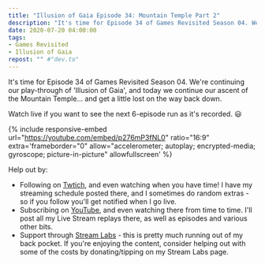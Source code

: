 ```yaml
---
title: "Illusion of Gaia Episode 34: Mountain Temple Part 2"
description: "It's time for Episode 34 of Games Revisited Season 04. We're continuing our play-through of 'Illusion of Gaia', and today we continue our ascent of the Mountain Temple&hellip; and get a little lost on the way back down."
date: 2020-07-20 04:00:00
tags:
- Games Revisited
- Illusion of Gaia
repost: "" #"dev.to"
---
```


It's time for Episode 34 of Games Revisited Season 04. We're continuing our play-through of 'Illusion of Gaia', and today we continue our ascent of the Mountain Temple&hellip; and get a little lost on the way back down.

Watch live if you want to see the next 6-episode run as it's recorded. :smiley:
<!--more-->

{% include responsive-embed url="https://youtube.com/embed/p276mP3fNL0" ratio="16:9" extra='frameborder="0" allow="accelerometer; autoplay; encrypted-media; gyroscope; picture-in-picture" allowfullscreen' %}

Help out by:
 * Following on [Twtich](https://twitch.tv/AnonJr_Live), and even watching when you have time! I have my streaming schedule posted there, and I sometimes do random extras - so if you follow you'll get notified when I go live.
 * Subscribing on [YouTube](http://www.youtube.com/channel/UCXafqhKHbkSUIrq0LAuu0tw), and even watching there from time to time. I'll post all my Live Stream replays there, as well as episodes and various other bits.
 * Support through [Stream Labs](https://streamlabs.com/anonjr_live) - this is pretty much running out of my back pocket. If you're enjoying the content, consider helping out with some of the costs by donating/tipping on my Stream Labs page.